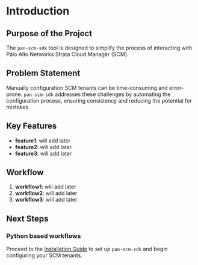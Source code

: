 # Introduction

## Purpose of the Project

The `pan-scm-sdk` tool is designed to simplify the process of interacting with Palo Alto Networks Strata Cloud Manager (SCM).

## Problem Statement

Manually configuration SCM tenants can be time-consuming and error-prone. `pan-scm-sdk` addresses these challenges by automating the configuration process, ensuring consistency and reducing the potential for mistakes.

## Key Features

- **feature1**: will add later
- **feature2**: will add later
- **feature3**: will add later

## Workflow

1. **workflow1**: will add later
2. **workflow2**: will add later
3. **workflow3**: will add later

## Next Steps

### Python based workflows

Proceed to the [Installation Guide](python/installation.md) to set up `pan-scm-sdk` and begin configuring your SCM tenants.
